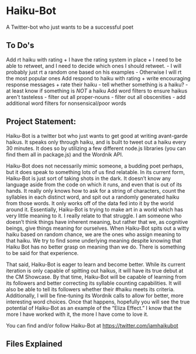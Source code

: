 # Haiku-Bot
A Twitter-bot who just wants to be a successful poet

## To Do's
Add rt haiku with rating
	+ I have the rating system in place
	+ I need to be able to retweet, and I need to decide which ones I should retweet.
		- I will probably just rt a random one based on his examples
		- Otherwise I will rt the most popular ones
Add respond to haiku with rating
	+ write encouraging response messages
	+ rate their haiku
	- tell whether something is a haiku?
		- at least know if something is *NOT* a haiku
Add word filters to ensure haikus aren't tasteless
	- filter out all proper-nouns
	- filter out all obscenities
	- add additional word filters for nonsensical/poor words

## Project Statement:
Haiku-Bot is a twitter bot who just wants to get good at writing avant-garde haikus.
It speaks only through haiku, and is built to tweet out a haiku every 30 minutes.
It does so by utilizing a few different node.js libraries (you can find them all in
package.js) and the Wordnik API.

Haiku-Bot does not necessarily mimic someone, a budding poet perhaps, but it does
speak to something lots of us find relatable. In its current form, Haiku-Bot is
just sort of taking shots in the dark. It doesn’t know any language aside from
the code on which it runs, and even that is out of its hands. It really only
knows how to ask for a string of characters, count the syllables in each
distinct word, and spit out a randomly generated haiku from those words. It
only works off of the data fed into it by the world around it. Essentially,
Haiku-Bot is trying to make art in a world which has very little meaning to
it. I really relate to that struggle. I am someone who doesn’t think things
have inherent meaning, but rather that we, as cognitive beings, give things
meaning for ourselves. When Haiku-Bot spits out a witty haiku based on random
chance, we are the ones who assign meaning to that haiku. We try to find some
underlying meaning despite knowing that Haiku Bot has no better grasp on meaning
than we do. There is something to be said for that experience.

That said, Haiku-Bot is eager to learn and become better. While its current
iteration is only capable of spitting out haikus, it will have its true debut
at the CM Showcase. By that time, Haiku-Bot will be capable of learning from
its followers and better correcting its syllable counting capabilities. It will
also be able to tell its followers whether their #haiku meets its criteria.
Additionally, I will be fine-tuning its Wordnik calls to allow for better,
more interesting word choices. Once that happens, hopefully you will see the
true potential of Haiku-Bot as an example of the “Eliza Effect.” I know that
the more I have worked with it, the more I have come to love it.

You can find and/or follow Haiku-Bot at https://twitter.com/iamhaikubot

## Files Explained
